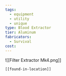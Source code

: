 ```yaml
---
tags:
  - equipment
  - utility
  - unique
type: Blood Extractor
tier: Aluminum
fabricators:
  - Survival
cost:
---
```

![[Filter Extractor Mk4.png]]
```meta-bind-embed
[[found-in-location]]
```
